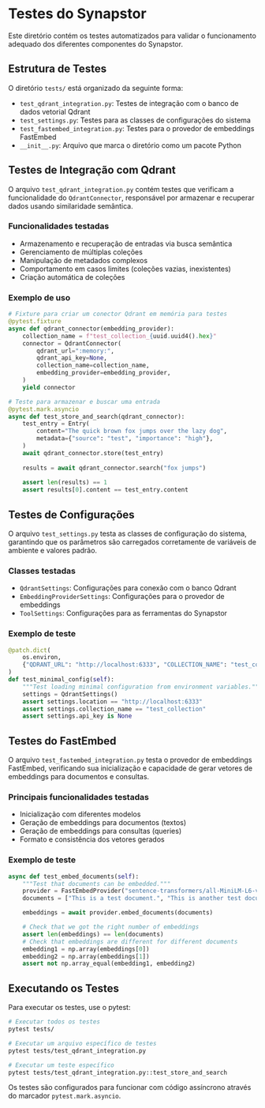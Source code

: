 # Testes do Synapstor

Este diretório contém os testes automatizados para validar o funcionamento adequado dos diferentes componentes do Synapstor.

## Estrutura de Testes

O diretório `tests/` está organizado da seguinte forma:

- `test_qdrant_integration.py`: Testes de integração com o banco de dados vetorial Qdrant
- `test_settings.py`: Testes para as classes de configurações do sistema
- `test_fastembed_integration.py`: Testes para o provedor de embeddings FastEmbed
- `__init__.py`: Arquivo que marca o diretório como um pacote Python

## Testes de Integração com Qdrant

O arquivo `test_qdrant_integration.py` contém testes que verificam a funcionalidade do `QdrantConnector`, responsável por armazenar e recuperar dados usando similaridade semântica.

### Funcionalidades testadas

- Armazenamento e recuperação de entradas via busca semântica
- Gerenciamento de múltiplas coleções
- Manipulação de metadados complexos
- Comportamento em casos limites (coleções vazias, inexistentes)
- Criação automática de coleções

### Exemplo de uso

```python
# Fixture para criar um conector Qdrant em memória para testes
@pytest.fixture
async def qdrant_connector(embedding_provider):
    collection_name = f"test_collection_{uuid.uuid4().hex}"
    connector = QdrantConnector(
        qdrant_url=":memory:",
        qdrant_api_key=None,
        collection_name=collection_name,
        embedding_provider=embedding_provider,
    )
    yield connector

# Teste para armazenar e buscar uma entrada
@pytest.mark.asyncio
async def test_store_and_search(qdrant_connector):
    test_entry = Entry(
        content="The quick brown fox jumps over the lazy dog",
        metadata={"source": "test", "importance": "high"},
    )
    await qdrant_connector.store(test_entry)
    
    results = await qdrant_connector.search("fox jumps")
    
    assert len(results) == 1
    assert results[0].content == test_entry.content
```

## Testes de Configurações

O arquivo `test_settings.py` testa as classes de configuração do sistema, garantindo que os parâmetros são carregados corretamente de variáveis de ambiente e valores padrão.

### Classes testadas

- `QdrantSettings`: Configurações para conexão com o banco Qdrant
- `EmbeddingProviderSettings`: Configurações para o provedor de embeddings
- `ToolSettings`: Configurações para as ferramentas do Synapstor

### Exemplo de teste

```python
@patch.dict(
    os.environ,
    {"QDRANT_URL": "http://localhost:6333", "COLLECTION_NAME": "test_collection"},
)
def test_minimal_config(self):
    """Test loading minimal configuration from environment variables."""
    settings = QdrantSettings()
    assert settings.location == "http://localhost:6333"
    assert settings.collection_name == "test_collection"
    assert settings.api_key is None
```

## Testes do FastEmbed

O arquivo `test_fastembed_integration.py` testa o provedor de embeddings FastEmbed, verificando sua inicialização e capacidade de gerar vetores de embeddings para documentos e consultas.

### Principais funcionalidades testadas

- Inicialização com diferentes modelos
- Geração de embeddings para documentos (textos)
- Geração de embeddings para consultas (queries)
- Formato e consistência dos vetores gerados

### Exemplo de teste

```python
async def test_embed_documents(self):
    """Test that documents can be embedded."""
    provider = FastEmbedProvider("sentence-transformers/all-MiniLM-L6-v2")
    documents = ["This is a test document.", "This is another test document."]

    embeddings = await provider.embed_documents(documents)

    # Check that we got the right number of embeddings
    assert len(embeddings) == len(documents)
    # Check that embeddings are different for different documents
    embedding1 = np.array(embeddings[0])
    embedding2 = np.array(embeddings[1])
    assert not np.array_equal(embedding1, embedding2)
```

## Executando os Testes

Para executar os testes, use o pytest:

```bash
# Executar todos os testes
pytest tests/

# Executar um arquivo específico de testes
pytest tests/test_qdrant_integration.py

# Executar um teste específico
pytest tests/test_qdrant_integration.py::test_store_and_search
```

Os testes são configurados para funcionar com código assíncrono através do marcador `pytest.mark.asyncio`. 